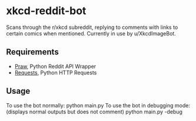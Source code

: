 # xkcd-reddit-bot
Scans through the r/xkcd subreddit, replying to comments with links to certain comics when mentioned. Currently in use by u/XkcdImageBot.

## Requirements
* [Praw](https://github.com/praw-dev/praw), Python Reddit API Wrapper
* [Requests](https://github.com/requests/requests), Python HTTP Requests

## Usage
To use the bot normally:
    python main.py
To use the bot in debugging mode: (displays normal outputs but does not comment)
    python main.py -debug
